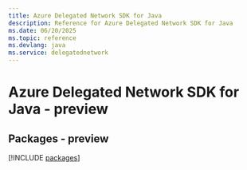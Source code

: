 ```yaml
---
title: Azure Delegated Network SDK for Java
description: Reference for Azure Delegated Network SDK for Java
ms.date: 06/20/2025
ms.topic: reference
ms.devlang: java
ms.service: delegatednetwork
---
```

# Azure Delegated Network SDK for Java - preview
## Packages - preview
[!INCLUDE [packages](delegated-network-index.md)]